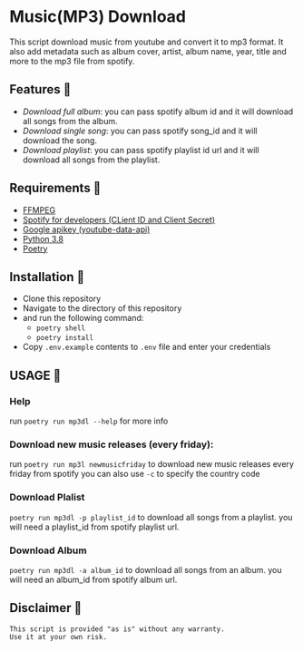 
# Music(MP3) Download

This script download music from youtube and convert it to mp3 format.
It also add metadata such as album cover, artist, album name, year, title and more to the mp3 file from spotify.

## Features 🤯

* *Download full album*: you can pass spotify album id and it will download all songs from the album.
* *Download single song*: you can pass spotify song_id and it will download the song.
* *Download playlist*: you can pass spotify playlist id url and it will download all songs from the playlist.

## Requirements 🧰

* [FFMPEG](https://ffmpeg.org/)
* [Spotify for developers (CLient ID and Client Secret)](https://developer.spotify.com/my-applications/#!/applications)
* [Google apikey (youtube-data-api)](https://developers.google.com/youtube/v3/getting-started)
* [Python 3.8](https://www.python.org/downloads/)
* [Poetry](https://poetry.eustace.io/)

## Installation 🚀

* Clone this repository
* Navigate to the directory of this repository
* and run the following command:
  * `poetry shell`
  * `poetry install`
* Copy `.env.example` contents to `.env` file and enter your credentials

## USAGE 🥰

### Help

run `poetry run mp3dl --help` for more info

### Download new music releases (every friday):

run `poetry run mp3l newmusicfriday` to download new music releases every friday from spotify
you can also use `-c` to specify the country code

### Download Plalist

`poetry run mp3dl -p playlist_id` to download all songs from a playlist. you will need a playlist_id from spotify playlist url.

### Download Album

`poetry run mp3dl -a album_id` to download all songs from an album. you will need an album_id from spotify album url.

## Disclaimer 🤔

    This script is provided "as is" without any warranty.
    Use it at your own risk.
